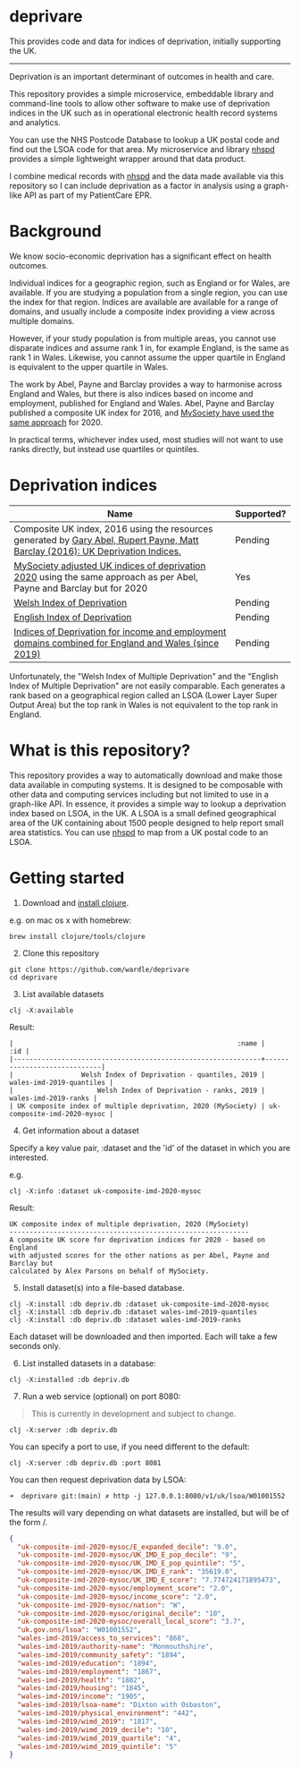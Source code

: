 # deprivare

This provides code and data for indices of deprivation, initially supporting the UK.

---

Deprivation is an important determinant of outcomes in health and care.

This repository provides a simple microservice, embeddable library and 
command-line tools to allow other software to make use of deprivation indices in the UK such as in operational electronic health record systems and analytics. 

You can use the NHS Postcode Database to lookup a UK postal code and find out
the LSOA code for that area. My microservice and library [nhspd](https://github.com/wardle/nhspd)
provides a simple lightweight wrapper around that data product. 

I combine medical records with [nhspd](https://github.com/wardle/nhspd) and the
data made available via this repository so I can include deprivation as a 
factor in analysis using a graph-like API as part of my PatientCare EPR. 

# Background

We know socio-economic deprivation has a significant effect on health outcomes.

Individual indices for a geographic region, such as England or for Wales, are available. If you are studying a
population from a single region, you can use the index for that region. Indices are available are available for
a range of domains, and usually include a composite index providing a view across multiple domains.

However, if your study population is from multiple areas, you cannot use disparate indices and assume rank 1 in, for example
England, is the same as rank 1 in Wales. Likewise, you cannot assume the upper quartile in England is equivalent
to the upper quartile in Wales.

The work by Abel, Payne and Barclay provides a way to harmonise across England and Wales, but there is also indices
based on income and employment, published for England and Wales. Abel, Payne and Barclay published a composite UK
index for 2016, and [MySociety have used the same approach](https://github.com/mysociety/composite_uk_imd) for 2020.

In practical terms, whichever index used, most studies will not want to use ranks directly, but instead use quartiles
or quintiles.


# Deprivation indices 


| Name                         | Supported?  |
| ---------------------------- | -------------------- |
| Composite UK index, 2016 using the resources generated by [Gary Abel, Rupert Payne, Matt Barclay (2016): UK Deprivation Indices.](https://doi.org/10.5523/bris.1ef3q32gybk001v77c1ifmty7x) | Pending |
| [MySociety adjusted UK indices of deprivation 2020](https://github.com/mysociety/composite_uk_imd) using the same approach as per Abel, Payne and Barclay but for 2020 | Yes |
| [Welsh Index of Deprivation](https://gov.wales/welsh-index-multiple-deprivation) | Pending |
| [English Index of Deprivation](https://www.gov.uk/government/collections/english-indices-of-deprivation) | Pending |
| [Indices of Deprivation for income and employment domains combined for England and Wales (since 2019)](https://www.gov.uk/government/statistics/indices-of-deprivation-2019-income-and-employment-domains-combined-for-england-and-wales) | Pending |

Unfortunately, the "Welsh Index of Multiple Deprivation" and the "English Index of Multiple Deprivation" are not easily
comparable. Each generates a rank based on a geographical region called an LSOA (Lower Layer Super Output Area) but the
top rank in Wales is not equivalent to the top rank in England. 

# What is this repository?

This repository provides a way to automatically download and make those data available in computing systems. 
It is designed to be composable with other data and computing services including but not limited to use in a graph-like API. 
In essence, it provides a simple way to lookup a deprivation index based on LSOA, in the UK. 
A LSOA is a small defined geographical area of the UK containing about 1500 people designed to help report small
area statistics. You can use [nhspd](https://github.com/wardle/nhspd) to map from a UK postal code to an LSOA.

# Getting started

1. Download and [install clojure](https://clojure.org/guides/getting_started).

e.g. on mac os x with homebrew:

```shell
brew install clojure/tools/clojure
```

2. Clone this repository

```shell
git clone https://github.com/wardle/deprivare
cd deprivare
```

3. List available datasets

```shell
clj -X:available
```

Result:  

```
|                                                        :name |                         :id |
|--------------------------------------------------------------+-----------------------------|
|                 Welsh Index of Deprivation - quantiles, 2019 |    wales-imd-2019-quantiles |
|                     Welsh Index of Deprivation - ranks, 2019 |        wales-imd-2019-ranks |
| UK composite index of multiple deprivation, 2020 (MySociety) | uk-composite-imd-2020-mysoc |
```

4. Get information about a dataset

Specify a key value pair, :dataset and the 'id' of the dataset in which you are interested.

e.g.
```shell
clj -X:info :dataset uk-composite-imd-2020-mysoc
```

Result:

```
UK composite index of multiple deprivation, 2020 (MySociety)
------------------------------------------------------------
A composite UK score for deprivation indices for 2020 - based on England
with adjusted scores for the other nations as per Abel, Payne and Barclay but
calculated by Alex Parsons on behalf of MySociety.
```

5. Install dataset(s) into a file-based database.

```shell
clj -X:install :db depriv.db :dataset uk-composite-imd-2020-mysoc
clj -X:install :db depriv.db :dataset wales-imd-2019-quantiles
clj -X:install :db depriv.db :dataset wales-imd-2019-ranks
```

Each dataset will be downloaded and then imported.
Each will take a few seconds only.

6. List installed datasets in a database:

```shell
clj -X:installed :db depriv.db
```

7. Run a web service (optional) on port 8080:

> This is currently in development and subject to change.

```shell
clj -X:server :db depriv.db
```

You can specify a port to use, if you need different to the default:

```shell
clj -X:server :db depriv.db :port 8081
```

You can then request deprivation data by LSOA:

```shell
➜  deprivare git:(main) ✗ http -j 127.0.0.1:8080/v1/uk/lsoa/W01001552
```

The results will vary depending on what datasets are installed, but will be
of the form <dataset>/<key>.

```json
{
  "uk-composite-imd-2020-mysoc/E_expanded_decile": "9.0",
  "uk-composite-imd-2020-mysoc/UK_IMD_E_pop_decile": "9",
  "uk-composite-imd-2020-mysoc/UK_IMD_E_pop_quintile": "5",
  "uk-composite-imd-2020-mysoc/UK_IMD_E_rank": "35619.0",
  "uk-composite-imd-2020-mysoc/UK_IMD_E_score": "7.774724171895473",
  "uk-composite-imd-2020-mysoc/employment_score": "2.0",
  "uk-composite-imd-2020-mysoc/income_score": "2.0",
  "uk-composite-imd-2020-mysoc/nation": "W",
  "uk-composite-imd-2020-mysoc/original_decile": "10",
  "uk-composite-imd-2020-mysoc/overall_local_score": "3.7",
  "uk.gov.ons/lsoa": "W01001552",
  "wales-imd-2019/access_to_services": "868",
  "wales-imd-2019/authority-name": "Monmouthshire",
  "wales-imd-2019/community_safety": "1894",
  "wales-imd-2019/education": "1894",
  "wales-imd-2019/employment": "1867",
  "wales-imd-2019/health": "1882",
  "wales-imd-2019/housing": "1845",
  "wales-imd-2019/income": "1905",
  "wales-imd-2019/lsoa-name": "Dixton with Osbaston",
  "wales-imd-2019/physical_environment": "442",
  "wales-imd-2019/wimd_2019": "1817",
  "wales-imd-2019/wimd_2019_decile": "10",
  "wales-imd-2019/wimd_2019_quartile": "4",
  "wales-imd-2019/wimd_2019_quintile": "5"
}
```


```
